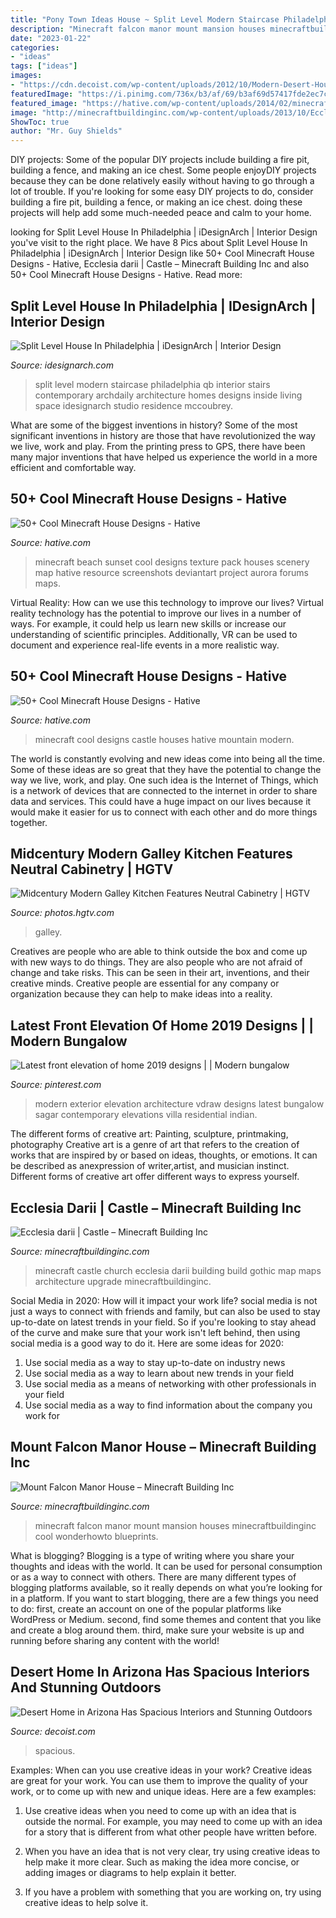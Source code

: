 ```yaml
---
title: "Pony Town Ideas House ~ Split Level Modern Staircase Philadelphia Qb Interior Stairs Contemporary Archdaily Architecture Homes Designs Inside Living Space Idesignarch Studio Residence Mccoubrey"
description: "Minecraft falcon manor mount mansion houses minecraftbuildinginc cool wonderhowto blueprints"
date: "2023-01-22"
categories:
- "ideas"
tags: ["ideas"]
images:
- "https://cdn.decoist.com/wp-content/uploads/2012/10/Modern-Desert-House-bedroom-view.jpg"
featuredImage: "https://i.pinimg.com/736x/b3/af/69/b3af69d57417fde2ec7cfd6fedd9ccfc.jpg"
featured_image: "https://hative.com/wp-content/uploads/2014/02/minecraft-houses/castle-on-a-mountain-26.jpg"
image: "http://minecraftbuildinginc.com/wp-content/uploads/2013/10/Ecclesia-darii-Minecraft-castle-ideas-6.jpg"
ShowToc: true
author: "Mr. Guy Shields"
---
```



DIY projects: Some of the popular DIY projects include building a fire pit, building a fence, and making an ice chest.
Some people enjoyDIY projects because they can be done relatively easily without having to go through a lot of trouble. If you're looking for some easy DIY projects to do, consider building a fire pit, building a fence, or making an ice chest. doing these projects will help add some much-needed peace and calm to your home.

	

		
looking for Split Level House In Philadelphia | iDesignArch | Interior Design you've visit to the right place. We have 8 Pics about Split Level House In Philadelphia | iDesignArch | Interior Design like 50+ Cool Minecraft House Designs - Hative, Ecclesia darii | Castle – Minecraft Building Inc and also 50+ Cool Minecraft House Designs - Hative. Read more:
		
    
## Split Level House In Philadelphia | IDesignArch | Interior Design

<img loading=lazy src="http://www.idesignarch.com/wp-content/uploads/Split-Level-House_9.jpg" onerror="this.onerror=null;this.src='https://tse2.mm.bing.net/th?id=OIP.hosxgpO3cxOY8AN4FRjYLAHaJ4&amp;pid=15.1';" alt="Split Level House In Philadelphia | iDesignArch | Interior Design">

_Source: idesignarch.com_

>split level modern staircase philadelphia qb interior stairs contemporary archdaily architecture homes designs inside living space idesignarch studio residence mccoubrey. 

	

What are some of the biggest inventions in history?
Some of the most significant inventions in history are those that have revolutionized the way we live, work and play. From the printing press to GPS, there have been many major inventions that have helped us experience the world in a more efficient and comfortable way.

    
## 50+ Cool Minecraft House Designs - Hative

<img loading=lazy src="https://hative.com/wp-content/uploads/2014/02/minecraft-houses/minecraft-beach-sunset-36.jpg" onerror="this.onerror=null;this.src='https://tse2.mm.bing.net/th?id=OIP.980uUvxUvjgFYrMcsDPMtwHaD8&amp;pid=15.1';" alt="50+ Cool Minecraft House Designs - Hative">

_Source: hative.com_

>minecraft beach sunset cool designs texture pack houses scenery map hative resource screenshots deviantart project aurora forums maps. 

	

Virtual Reality: How can we use this technology to improve our lives?
Virtual reality technology has the potential to improve our lives in a number of ways. For example, it could help us learn new skills or increase our understanding of scientific principles. Additionally, VR can be used to document and experience real-life events in a more realistic way.

    
## 50+ Cool Minecraft House Designs - Hative

<img loading=lazy src="https://hative.com/wp-content/uploads/2014/02/minecraft-houses/castle-on-a-mountain-26.jpg" onerror="this.onerror=null;this.src='https://tse1.mm.bing.net/th?id=OIP.jOEcsY0aswwzB6xEm0ef0wHaEK&amp;pid=15.1';" alt="50+ Cool Minecraft House Designs - Hative">

_Source: hative.com_

>minecraft cool designs castle houses hative mountain modern. 

	

The world is constantly evolving and new ideas come into being all the time. Some of these ideas are so great that they have the potential to change the way we live, work, and play. One such idea is the Internet of Things, which is a network of devices that are connected to the internet in order to share data and services. This could have a huge impact on our lives because it would make it easier for us to connect with each other and do more things together.

    
## Midcentury Modern Galley Kitchen Features Neutral Cabinetry | HGTV

<img loading=lazy src="https://hgtvhome.sndimg.com/content/dam/images/hgtv/fullset/2015/5/20/2/Davidas-Kitchen-and-Tiles_MCM-Kitchen_3.jpg.rend.hgtvcom.616.924.suffix/1427985899210.jpeg" onerror="this.onerror=null;this.src='https://tse3.mm.bing.net/th?id=OIP.gSHf49Eh9AnSLDnASvpejAHaLH&amp;pid=15.1';" alt="Midcentury Modern Galley Kitchen Features Neutral Cabinetry | HGTV">

_Source: photos.hgtv.com_

>galley. 

	

Creatives are people who are able to think outside the box and come up with new ways to do things. They are also people who are not afraid of change and take risks. This can be seen in their art, inventions, and their creative minds. Creative people are essential for any company or organization because they can help to make ideas into a reality.

    
## Latest Front Elevation Of Home 2019 Designs | | Modern Bungalow

<img loading=lazy src="https://i.pinimg.com/736x/b3/af/69/b3af69d57417fde2ec7cfd6fedd9ccfc.jpg" onerror="this.onerror=null;this.src='https://tse2.mm.bing.net/th?id=OIP.Aie2E09LMBO_rgUyODwIGgHaIy&amp;pid=15.1';" alt="Latest front elevation of home 2019 designs | | Modern bungalow">

_Source: pinterest.com_

>modern exterior elevation architecture vdraw designs latest bungalow sagar contemporary elevations villa residential indian. 

	

The different forms of creative art: Painting, sculpture, printmaking, photography
Creative art is a genre of art that refers to the creation of works that are inspired by or based on ideas, thoughts, or emotions. It can be described as anexpression of writer,artist, and musician instinct. Different forms of creative art offer different ways to express yourself.

    
## Ecclesia Darii | Castle – Minecraft Building Inc

<img loading=lazy src="http://minecraftbuildinginc.com/wp-content/uploads/2013/10/Ecclesia-darii-Minecraft-castle-ideas-6.jpg" onerror="this.onerror=null;this.src='https://tse3.mm.bing.net/th?id=OIP.yxNsb3f5EQpjuTtvGoTzSgHaEK&amp;pid=15.1';" alt="Ecclesia darii | Castle – Minecraft Building Inc">

_Source: minecraftbuildinginc.com_

>minecraft castle church ecclesia darii building build gothic map maps architecture upgrade minecraftbuildinginc. 

	

Social Media in 2020: How will it impact your work life?
social media is not just a ways to connect with friends and family, but can also be used to stay up-to-date on latest trends in your field. So if you're looking to stay ahead of the curve and make sure that your work isn't left behind, then using social media is a good way to do it. Here are some ideas for 2020: 
1. Use social media as a way to stay up-to-date on industry news 
2. Use social media as a way to learn about new trends in your field 
3. Use social media as a means of networking with other professionals in your field 
4. Use social media as a way to find information about the company you work for 

    
## Mount Falcon Manor House – Minecraft Building Inc

<img loading=lazy src="http://www.minecraftbuildinginc.com/wp-content/uploads/2013/05/Falcon-Manor-3.jpg" onerror="this.onerror=null;this.src='https://tse2.mm.bing.net/th?id=OIP.r_w1FYbITuxvjWbpklW8MgHaEQ&amp;pid=15.1';" alt="Mount Falcon Manor House – Minecraft Building Inc">

_Source: minecraftbuildinginc.com_

>minecraft falcon manor mount mansion houses minecraftbuildinginc cool wonderhowto blueprints. 

	

What is blogging?
Blogging is a type of writing where you share your thoughts and ideas with the world. It can be used for personal consumption or as a way to connect with others. There are many different types of blogging platforms available, so it really depends on what you’re looking for in a platform. If you want to start blogging, there are a few things you need to do: first, create an account on one of the popular platforms like WordPress or Medium. second, find some themes and content that you like and create a blog around them. third, make sure your website is up and running before sharing any content with the world!

    
## Desert Home In Arizona Has Spacious Interiors And Stunning Outdoors

<img loading=lazy src="https://cdn.decoist.com/wp-content/uploads/2012/10/Modern-Desert-House-bedroom-view.jpg" onerror="this.onerror=null;this.src='https://tse2.mm.bing.net/th?id=OIP.8tXDXmz6Tq0ab3jnjbdtWgHaE6&amp;pid=15.1';" alt="Desert Home in Arizona Has Spacious Interiors and Stunning Outdoors">

_Source: decoist.com_

>spacious. 

	

Examples: When can you use creative ideas in your work?
Creative ideas are great for your work. You can use them to improve the quality of your work, or to come up with new and unique ideas. Here are a few examples:
1. Use creative ideas when you need to come up with an idea that is outside the normal. For example, you may need to come up with an idea for a story that is different from what other people have written before.

2. When you have an idea that is not very clear, try using creative ideas to help make it more clear. Such as making the idea more concise, or adding images or diagrams to help explain it better.

3. If you have a problem with something that you are working on, try using creative ideas to help solve it.


